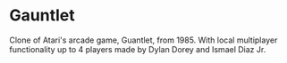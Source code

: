 # Gauntlet
Clone of Atari's arcade game, Guantlet, from 1985. With local multiplayer functionality up to 4 players made by Dylan Dorey and Ismael Diaz Jr.
